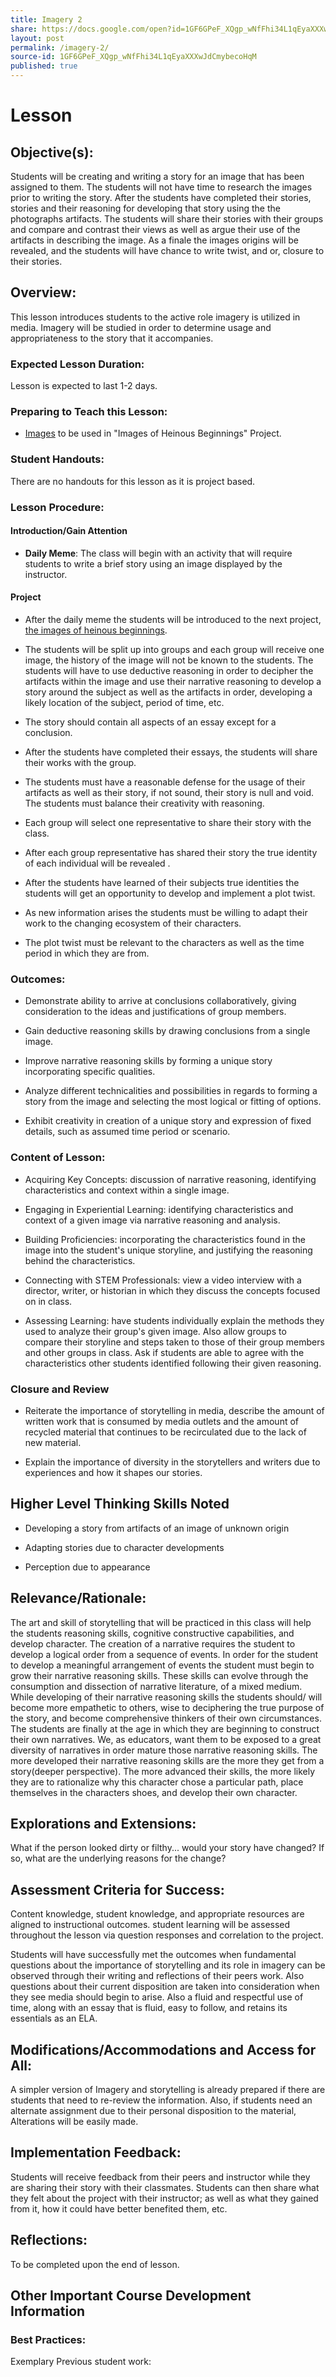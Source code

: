 ```yaml
---
title: Imagery 2
share: https://docs.google.com/open?id=1GF6GPeF_XQgp_wNfFhi34L1qEyaXXXwJdCmybecoHqM
layout: post
permalink: /imagery-2/
source-id: 1GF6GPeF_XQgp_wNfFhi34L1qEyaXXXwJdCmybecoHqM
published: true
---
```

# Lesson

## Objective(s):

Students will be creating and writing a story for an image that has been assigned to them. The students will not have time to research the images prior to writing the story. After the students have completed their stories, stories and their reasoning for developing that story using the the photographs artifacts. The students will share their stories with their groups and compare and contrast their views as well as argue their use of the artifacts in describing the image. As a finale the images origins will be revealed, and the students will have chance to write twist, and or, closure to their stories.

## Overview:

This lesson introduces students to the active role imagery is utilized in media. Imagery will be studied in order to determine usage and appropriateness to the story that it accompanies.

### Expected Lesson Duration:

Lesson is expected to last 1-2 days.

### Preparing to Teach this Lesson:

- [Images](http://www.historyinorbit.com/13-children-who-grew-up-to-be-the-most-evil-humans-in-the-world/) to be used in "Images of Heinous Beginnings" Project.

### Student Handouts:

There are no handouts for this lesson as it is project based.

### Lesson Procedure:

#### Introduction/Gain Attention

-  **Daily Meme**: The class will begin with an activity that will require students to write a brief story using an image displayed by the instructor.

#### Project

-   After the daily meme the students will be introduced to the next project, [the images of heinous beginnings](http://www.historyinorbit.com/13-children-who-grew-up-to-be-the-most-evil-humans-in-the-world/).

  

-   The students will be split up into groups and each group will receive one image, the history of the image will not be known to the students. The students will have to use deductive reasoning in order to decipher the artifacts within the image and use their narrative reasoning to develop a story around the subject as well as the artifacts in order, developing a likely location of the subject, period of time, etc.

  

-   The story should contain all aspects of an essay except for a conclusion.

  

-   After the students have completed their essays, the students will share their works with the group.

  

-   The students must have a reasonable defense for the usage of their artifacts as well as their story, if not sound, their story is null and void. The students must balance their creativity with reasoning.

  

-   Each group will select one representative to share their story with the class.

  

-   After each group representative has shared their story the true identity of each individual will be revealed .

  

-   After the students have learned of their subjects true identities the students will get an opportunity to develop and implement a plot twist.

  

-   As new information arises the students must be willing to adapt their work to the changing ecosystem of their characters.

  

-   The plot twist must be relevant to the characters as well as the time period in which they are from.

### Outcomes:

-   Demonstrate ability to arrive at conclusions collaboratively, giving consideration to the ideas and justifications of group members.

  

-   Gain deductive reasoning skills by drawing conclusions from a single image.

  

-   Improve narrative reasoning skills by forming a unique story incorporating specific qualities.

  

-   Analyze different technicalities and possibilities in regards to forming a story from the image and selecting the most logical or fitting of options.

  

-   Exhibit creativity in creation of a unique story and expression of fixed details, such as assumed time period or scenario.

### Content of Lesson:

- Acquiring Key Concepts: discussion of narrative reasoning, identifying characteristics and context within a single image.

- Engaging in Experiential Learning: identifying characteristics and context of a given image via narrative reasoning and analysis.

- Building Proficiencies: incorporating the characteristics found in the image into the student's unique storyline, and justifying the reasoning behind the characteristics.

- Connecting with STEM Professionals: view a video interview with a director, writer, or historian in which they discuss the concepts focused on in class.

- Assessing Learning: have students individually explain the methods they used to analyze their group's given image. Also allow groups to compare their storyline and steps taken to those of their group members and other groups in class. Ask if students are able to agree with the characteristics other students identified following their given reasoning.

### Closure and Review

  

-   Reiterate the importance of storytelling in media, describe the amount of written work that is consumed by media outlets and the amount of recycled material that continues to be recirculated due to the lack of new material.

  

-   Explain the importance of diversity in the storytellers and writers due to experiences and how it shapes our stories.

  

## Higher Level Thinking Skills Noted

-   Developing a story from artifacts of an image of unknown origin

  

-   Adapting stories due to character developments

  

-   Perception due to appearance

  

## Relevance/Rationale:

The art and skill of storytelling that will be practiced in this class will help the students reasoning skills, cognitive constructive capabilities, and develop character. The creation of a narrative requires the student to develop a logical order from a sequence of events. In order for the student to develop a meaningful arrangement of events the student must begin to grow their narrative reasoning skills. These skills can evolve through the consumption and dissection of narrative literature, of a mixed medium. While developing of their narrative reasoning skills the students should/ will become more empathetic to others, wise to deciphering the true purpose of the story, and become comprehensive thinkers of their own circumstances. The students are finally at the age in which they are beginning to construct their own narratives. We, as educators, want them to be exposed to a great diversity of narratives in order mature those narrative reasoning skills. The more developed their narrative reasoning skills are the more they get from a story(deeper perspective). The more advanced their skills, the more likely they are to rationalize why this character chose a particular path, place themselves in the characters shoes, and develop their own character.

## Explorations and Extensions:

What if the person looked dirty or filthy... would your story have changed? If so, what are the underlying reasons for the change?

## Assessment Criteria for Success:

Content knowledge, student knowledge, and appropriate resources are aligned to instructional outcomes. student learning will be assessed throughout the lesson via question responses and correlation to the project.

Students will have successfully met the outcomes when fundamental questions about the importance of storytelling and its role in imagery can be observed through their writing and reflections of their peers work. Also questions about their current disposition are taken into consideration when they see media should begin to arise. Also a fluid and respectful use of time, along with an essay that is fluid, easy to follow, and retains its essentials as an ELA.

## Modifications/Accommodations and Access for All:

A simpler version of Imagery and storytelling is already prepared if there are students that need to re-review the information. Also, if students need an alternate assignment due to their personal disposition to the material, Alterations will be easily made.

## Implementation Feedback:

Students will receive feedback from their peers and instructor while they are sharing their story with their classmates. Students can then share what they felt about the project with their instructor; as well as what they gained from it, how it could have better benefited them, etc.

## Reflections:

To be completed upon the end of lesson.

## Other Important Course Development Information

### Best Practices:

Exemplary Previous student work:

